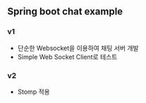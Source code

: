 ## Spring boot chat example

### v1
- 단순한 Websocket을 이용하여 채팅 서버 개발
- Simple Web Socket Client로 테스트

### v2
- Stomp 적용